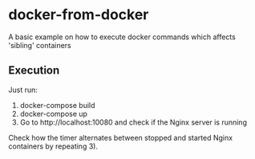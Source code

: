 # docker-from-docker
A basic example on how to execute docker commands which affects 'sibling' containers

## Execution
Just run:
1. docker-compose build
2. docker-compose up
3. Go to http://localhost:10080 and check if the Nginx server is running

Check how the timer alternates between stopped and started Nginx containers by repeating 3).


